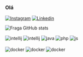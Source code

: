 ### Olá  

[![Instagram](https://img.shields.io/badge/Instagram-E4405F?style=for-the-badge&logo=instagram&logoColor=white)](https://www.instagram.com/tainamenezesss/)
[![Linkedin](https://img.shields.io/badge/Linkedin-E4405F?style=for-the-badge&logo=linkedin&logoColor=white)](www.linkedin.com/in/tainá-menezes-b368b613a)


![Fraga GitHub stats](https://github-readme-stats.vercel.app/api?username=TainaMenezes&show_icons=true&theme=dracula)

<div style="display: inline">
  <img align="center" alt="intellij" src="https://img.shields.io/badge/IntelliJ-E4405F?logo=intellij-idea&logoColor=white&style=for-the-badge" />
  <img align="center" alt="intellij" src="https://img.shields.io/badge/-PHP%20Storm-E4405F?logo=phpstorm&logoColor=white&style=for-the-badge" />
  <img align="center" alt="java" src="https://img.shields.io/badge/JAVA-E4405F?style=for-the-badge&logo=jar&logoColor=white" />
  <img align="center" alt="php" src="https://img.shields.io/badge/PHP-E4405F?style=for-the-badge&logo=PHP&logoColor=white" />
  <img align="center" alt="js" src="https://img.shields.io/badge/JavaScript-E4405F?style=for-the-badge&logo=javascript&logoColor=black" /><br><br>
  <img align="center" alt="docker" src="https://img.shields.io/badge/docker-E4405F?style=for-the-badge&logo=docker&logoColor=black" />
  <img align="center" alt="docker" src="https://img.shields.io/badge/Git-E4405F?logo=git&logoColor=white&style=for-the-badge" />
  <img align="center" alt="docker" src="https://img.shields.io/badge/MySQL-E4405F?logo=mysql&logoColor=white&style=for-the-badge" />
</div><br/>



<!--
**TainaMenezes/tainamenezes** is a ✨ _special_ ✨ repository because its `README.md` (this file) appears on your GitHub profile.

Here are some ideas to get you started:

- 🔭 I’m currently working on ...
- 🌱 I’m currently learning ...
- 👯 I’m looking to collaborate on ...
- 🤔 I’m looking for help with ...
- 💬 Ask me about ...
- 📫 How to reach me: ...
- 😄 Pronouns: ...
- ⚡ Fun fact: ...
-->
